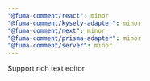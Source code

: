 ```yaml
---
"@fuma-comment/react": minor
"@fuma-comment/kysely-adapter": minor
"@fuma-comment/next": minor
"@fuma-comment/prisma-adapter": minor
"@fuma-comment/server": minor
---
```


Support rich text editor
